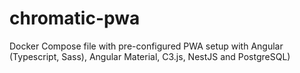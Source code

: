 # chromatic-pwa
Docker Compose file with pre-configured PWA setup with Angular (Typescript, Sass), Angular Material, C3.js, NestJS and PostgreSQL)
